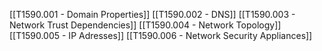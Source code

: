 [[T1590.001 - Domain Properties]]
[[T1590.002 - DNS]]
[[T1590.003 - Network Trust Dependencies]]
[[T1590.004 - Network Topology]]
[[T1590.005 - IP Adresses]]
[[T1590.006 - Network Security Appliances]]
